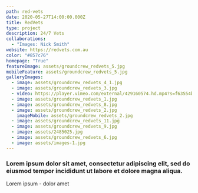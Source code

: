 ```yaml
---
path: red-vets
date: 2020-05-27T14:00:00.000Z
title: RedVets
type: project
description: 24/7 Vets
collaborations:
  - "Images: Nick Smith"
website: https://redvets.com.au
color: "#857c76"
homepage: "True"
featureImage: assets/groundcrew_redvets_5.jpg
mobileFeature: assets/groundcrew_redvets_5.jpg
galleryImages:
  - image: assets/groundcrew_redvets_4_1.jpg
  - image: assets/groundcrew_redvets_3.jpg
  - video: https://player.vimeo.com/external/429160574.hd.mp4?s=f63554b7b0df695c5448538880969adc2b188e6d&profile_id=175
  - image: assets/groundcrew_redvets_1.jpg
  - image: assets/groundcrew_redvets_8.jpg
  - image: assets/groundcrew_redvets_2.jpg
    imageMobile: assets/groundcrew_redvets_2.jpg
  - image: assets/groundcrew_redvets_11.jpg
  - image: assets/groundcrew_redvets_9.jpg
  - image: assets/2485025.jpg
  - image: assets/groundcrew_redvets_6.jpg
  - image: assets/images-1.jpg
---
```

### Lorem ipsum dolor sit amet, consectetur adipiscing elit, sed do eiusmod tempor incididunt ut labore et dolore magna aliqua. 

Lorem ipsum - dolor amet
